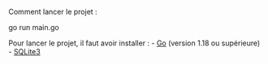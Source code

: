 Comment lancer le projet :

go run main.go


Pour lancer le projet, il faut avoir installer :
    - [Go](https://golang.org/doc/install) (version 1.18 ou supérieure)
    - [SQLite3](https://www.sqlite.org/download.html)

